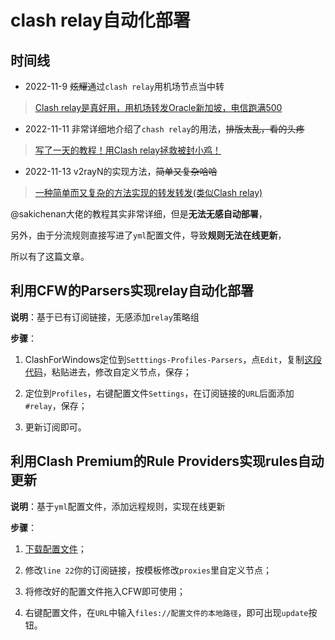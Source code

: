 # clash relay自动化部署
## 时间线
- 2022-11-9 ~~炫耀~~通过`clash relay`用机场节点当中转
>[Clash relay是真好用，用机场转发Oracle新加坡，电信跑满500](https://hostloc.com/thread-1096161-1-1.html)  
- 2022-11-11 非常详细地介绍了`chash relay`的用法，~~排版太乱，看的头疼~~
>[写了一天的教程！用Clash relay拯救被封小鸡！](https://hostloc.com/thread-1097176-1-1.html)
- 2022-11-13 v2rayN的实现方法，~~简单又复杂哈哈~~
>[一种简单而又复杂的方法实现的转发转发(类似Clash relay)](https://hostloc.com/thread-1097580-1-1.html)

@sakichenan大佬的教程其实非常详细，但是**无法无感自动部署**，
 
另外，由于分流规则直接写进了`yml`配置文件，导致**规则无法在线更新**，

所以有了这篇文章。

## 利用CFW的Parsers实现relay自动化部署
**说明**：基于已有订阅链接，无感添加`relay`策略组<br>

**步骤**：
1. ClashForWindows定位到`Setttings-Profiles-Parsers`，点`Edit`，复制[这段代码](https://raw.githubusercontent.com/Cara-Hall/-ClashRelay/main/parsers.yaml)，粘贴进去，修改自定义节点，保存；

2. 定位到`Profiles`，右键配置文件`Settings`，在订阅链接的`URL`后面添加`#relay`，保存；

3. 更新订阅即可。

## 利用Clash Premium的Rule Providers实现rules自动更新
**说明**：基于`yml`配置文件，添加远程规则，实现在线更新<br>

**步骤**：
1. [下载配置文件](https://raw.githubusercontent.com/Cara-Hall/-ClashRelay/main/clash-premium.yml)；

2. 修改`line 22`你的订阅链接，按模板修改`proxies`里自定义节点；

3. 将修改好的配置文件拖入CFW即可使用；

4. 右键配置文件，在`URL`中输入`files://配置文件的本地路径`，即可出现`update`按钮。
